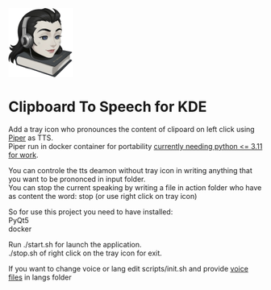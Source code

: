![Clipboard To Speech logo](ClipboardToSpeech.png)

# Clipboard To Speech for KDE

Add a tray icon who pronounces the content of clipoard on left click using [Piper](https://github.com/rhasspy/piper/) as TTS.  
Piper run in docker container for portability [currently needing python <= 3.11 for work](https://github.com/rhasspy/piper/issues/509).

You can controle the tts deamon without tray icon in writing anything that you want to be prononced in input folder.  
You can stop the current speaking by writing a file in action folder who have as content the word: stop (or use right click on tray icon)

So for use this project you need to have installed:  
PyQt5  
docker

Run ./start.sh for launch the application.  
./stop.sh of right click on the tray icon for exit.

If you want to change voice or lang edit scripts/init.sh and provide [voice files](https://huggingface.co/rhasspy/piper-voices/tree/v1.0.0) in langs folder
